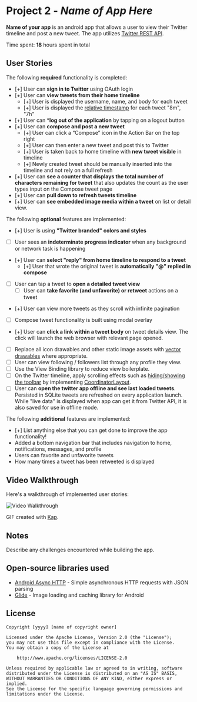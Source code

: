 # Project 2 - *Name of App Here*

**Name of your app** is an android app that allows a user to view their Twitter timeline and post a new tweet. The app utilizes [Twitter REST API](https://dev.twitter.com/rest/public).

Time spent: **18** hours spent in total

## User Stories

The following **required** functionality is completed:

* [+] User can **sign in to Twitter** using OAuth login
* [+] User can **view tweets from their home timeline**
    * [+] User is displayed the username, name, and body for each tweet
    * [+] User is displayed the [relative timestamp](https://gist.github.com/nesquena/f786232f5ef72f6e10a7) for each tweet "8m", "7h"
* [+] User can ***log out of the application** by tapping on a logout button
* [+] User can **compose and post a new tweet**
    * [+] User can click a “Compose” icon in the Action Bar on the top right
    * [+] User can then enter a new tweet and post this to Twitter
    * [+] User is taken back to home timeline with **new tweet visible** in timeline
    * [+] Newly created tweet should be manually inserted into the timeline and not rely on a full refresh
* [+] User can **see a counter that displays the total number of characters remaining for tweet** that also updates the count as the user types input on the Compose tweet page
* [+] User can **pull down to refresh tweets timeline**
* [+] User can **see embedded image media within a tweet** on list or detail view.

The following **optional** features are implemented:

* [+] User is using **"Twitter branded" colors and styles**
* [ ] User sees an **indeterminate progress indicator** when any background or network task is happening
* [+] User can **select "reply" from home timeline to respond to a tweet**
    * [+] User that wrote the original tweet is **automatically "@" replied in compose**
* [ ] User can tap a tweet to **open a detailed tweet view**
    * [ ] User can **take favorite (and unfavorite) or retweet** actions on a tweet
* [+] User can view more tweets as they scroll with infinite pagination
* [ ] Compose tweet functionality is built using modal overlay
* [+] User can **click a link within a tweet body** on tweet details view. The click will launch the web browser with relevant page opened.
* [ ] Replace all icon drawables and other static image assets with [vector drawables](http://guides.codepath.org/android/Drawables#vector-drawables) where appropriate.
* [ ] User can view following / followers list through any profile they view.
* [ ] Use the View Binding library to reduce view boilerplate.
* [ ] On the Twitter timeline, apply scrolling effects such as [hiding/showing the toolbar](http://guides.codepath.org/android/Using-the-App-ToolBar#reacting-to-scroll) by implementing [CoordinatorLayout](http://guides.codepath.org/android/Handling-Scrolls-with-CoordinatorLayout#responding-to-scroll-events).
* [ ] User can **open the twitter app offline and see last loaded tweets**. Persisted in SQLite tweets are refreshed on every application launch. While "live data" is displayed when app can get it from Twitter API, it is also saved for use in offline mode.

The following **additional** features are implemented:

* [+] List anything else that you can get done to improve the app functionality!
* Added a bottom navigation bar that includes navigation to home, notifications, messages, and profile
* Users can favorite and unfavorite tweets
* How many times a tweet has been retweeted is displayed

## Video Walkthrough

Here's a walkthrough of implemented user stories:

<img src='https://i.imgur.com/LKbRZbr.gif' title='Video Walkthrough' width='' alt='Video Walkthrough' />

GIF created with [Kap](https://getkap.co/).

## Notes

Describe any challenges encountered while building the app.

## Open-source libraries used

* [Android Async HTTP](https://github.com/loopj/android-async-http) - Simple asynchronous HTTP requests with JSON parsing
* [Glide](https://github.com/bumptech/glide) - Image loading and caching library for Android

## License

    Copyright [yyyy] [name of copyright owner]

    Licensed under the Apache License, Version 2.0 (the "License");
    you may not use this file except in compliance with the License.
    You may obtain a copy of the License at

        http://www.apache.org/licenses/LICENSE-2.0

    Unless required by applicable law or agreed to in writing, software
    distributed under the License is distributed on an "AS IS" BASIS,
    WITHOUT WARRANTIES OR CONDITIONS OF ANY KIND, either express or implied.
    See the License for the specific language governing permissions and
    limitations under the License.

